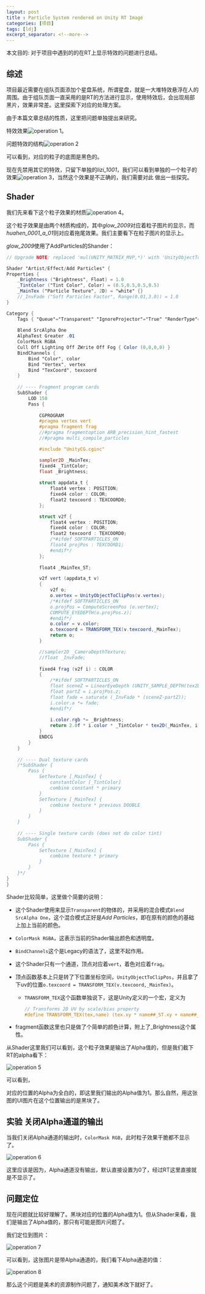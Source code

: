 ```yaml
---
layout: post
title : Particle System rendered on Unity RT Image
categories: [项目]
tags: [ldj]
excerpt_separator: <!--more-->
---
```

本文目的: 对于项目中遇到的的在RT上显示特效的问题进行总结。

<!--more-->

## 综述

项目最近需要在组队页面添加个星盘系统，所谓星盘，就是一大堆特效悬浮在人的周围。由于组队页面一直采用的是RT的方法进行显示，使用特效后，会出现局部黑片，效果非常差。这里探索下对应的处理方案。

由于本篇文章总结的性质，这里把问题单独提出来研究。

特效效果![operation 1](/assets/unity_rtt/2020_01_12_20_03.14.bmp)。

问题特效的结构![operation 2](/assets/unity_rtt/2020_01_12_20_20.35.bmp)

可以看到，对应的粒子的底图是黑色的。

现在先禁用其它的特效，只留下单独的*lizi_1001*，我们可以看到单独的一个粒子的效果![operation 3](/assets/unity_rtt/2020_01_12_20_34.42.bmp)，当然这个效果是不正确的，我们需要对此 做出一些探究。

## Shader

我们先来看下这个粒子效果的材质![operation 4](/assets/unity_rtt/2020_01_12_20_37.27.bmp)。

这个粒子效果是由两个材质构成的，其中*glow_2009*对应着粒子图片的显示，而*huahen_0001_a_01*则对应着拖尾效果。我们主要看下在粒子图片的显示上。

*glow_2009*使用了AddParticles的Shander：

```glsl
// Upgrade NOTE: replaced 'mul(UNITY_MATRIX_MVP,*)' with 'UnityObjectToClipPos(*)'

Shader "Artist/Effect/Add Particles" {
Properties {
	_Brightness ("Brightness", Float) = 1.0
	_TintColor ("Tint Color", Color) = (0.5,0.5,0.5,0.5)
	_MainTex ("Particle Texture", 2D) = "white" {}
	//_InvFade ("Soft Particles Factor", Range(0.01,3.0)) = 1.0
}

Category {
	Tags { "Queue"="Transparent" "IgnoreProjector"="True" "RenderType"="Transparent" }
	
	Blend SrcAlpha One
	AlphaTest Greater .01
	ColorMask RGBA
	Cull Off Lighting Off ZWrite Off Fog { Color (0,0,0,0) }
	BindChannels {
		Bind "Color", color
		Bind "Vertex", vertex
		Bind "TexCoord", texcoord
	}
	
	// ---- Fragment program cards
	SubShader {
		LOD 150
		Pass {
		
			CGPROGRAM
			#pragma vertex vert
			#pragma fragment frag
			//#pragma fragmentoption ARB_precision_hint_fastest
			//#pragma multi_compile_particles

			#include "UnityCG.cginc"

			sampler2D _MainTex;
			fixed4 _TintColor;
			float _Brightness;
			
			struct appdata_t {
				float4 vertex : POSITION;
				fixed4 color : COLOR;
				float2 texcoord : TEXCOORD0;
			};

			struct v2f {
				float4 vertex : POSITION;
				fixed4 color : COLOR;
				float2 texcoord : TEXCOORD0;
				/*#ifdef SOFTPARTICLES_ON
				float4 projPos : TEXCOORD1;
				#endif*/
			};
			
			float4 _MainTex_ST;

			v2f vert (appdata_t v)
			{
				v2f o;
				o.vertex = UnityObjectToClipPos(v.vertex);
				/*#ifdef SOFTPARTICLES_ON
				o.projPos = ComputeScreenPos (o.vertex);
				COMPUTE_EYEDEPTH(o.projPos.z);
				#endif*/
				o.color = v.color;
				o.texcoord = TRANSFORM_TEX(v.texcoord,_MainTex);
				return o;
			}

			//sampler2D _CameraDepthTexture;
			//float _InvFade;
			
			fixed4 frag (v2f i) : COLOR
			{
				/*#ifdef SOFTPARTICLES_ON
				float sceneZ = LinearEyeDepth (UNITY_SAMPLE_DEPTH(tex2Dproj(_CameraDepthTexture, UNITY_PROJ_COORD(i.projPos))));
				float partZ = i.projPos.z;
				float fade = saturate (_InvFade * (sceneZ-partZ));
				i.color.a *= fade;
				#endif*/
				
				i.color.rgb *= _Brightness;
				return 2.0f * i.color * _TintColor * tex2D(_MainTex, i.texcoord);
			}
			ENDCG 
		}
	} 	
	
	// ---- Dual texture cards
	/*SubShader {
		Pass {
			SetTexture [_MainTex] {
				constantColor [_TintColor]
				combine constant * primary
			}
			SetTexture [_MainTex] {
				combine texture * previous DOUBLE
			}
		}
	}
	
	// ---- Single texture cards (does not do color tint)
	SubShader {
		Pass {
			SetTexture [_MainTex] {
				combine texture * primary
			}
		}
	}*/
}
}

```

Shader比较简单，这里做个简要的说明：

+ 这个Shader使用来显示`Transparent`的物体的，并采用的混合模式`Blend SrcAlpha One`，这个混合模式正好是*Add Particles*，即在原有的颜色的基础上加上当前的颜色。

+ `ColorMask RGBA`，这表示当前的Shader输出颜色和透明度。

+ `BindChannels`这个是Legacy的语法了，这里不起作用。

+ 这个Shader只有一个通道，顶点对应着`vert`，着色对应着`frag`。

+ 顶点函数基本上只是转了下位置坐标空间，`UnityObjectToClipPos`，并且拿了下uv的位置`o.texcoord = TRANSFORM_TEX(v.texcoord,_MainTex)`。

  + `TRANSFORM_TEX`这个函数单独说下，这是Unity定义的一个宏，定义为

    ```glsl
    // Transforms 2D UV by scale/bias property
    #define TRANSFORM_TEX(tex,name) (tex.xy * name##_ST.xy + name##_ST.zw)
    ```

+ fragment函数这里也只是做了个简单的颜色计算，附上了_Brightness这个属性。



从Shader这里我们可以看到，这个粒子效果是输出了Alpha值的，但是我们截下RT的alpha看下：

![operation 5](/assets/unity_rtt/2020_01_12_21_11.28.bmp)

可以看到，

对应的位置的Alpha为全白的，即这里我们输出的Alpha值为1。那么自然，用这张图的UI图片在这个位置输出的是黑块了。

## 实验 关闭Alpha通道的输出

当我们关闭Alpha通道的输出时，`ColorMask RGB`，此时粒子效果干脆都不显示了。

![operation 6](/assets/unity_rtt/2020_01_12_21_24.07.bmp)

这里应该是因为，Alpha通道没有输出，默认直接设置为0了，经过RT这里直接就是不显示了。

## 问题定位

现在问题就比较好理解了。黑块对应的位置的Alpha值为1。但从Shader来看，我们是输出了Alpha值的，那只有可能是图片问题了。

我们定位到图片：

![operation 7](/assets/unity_rtt/2020_01_12_21_28.12.bmp)

可以看到，这张图片是带Alpha通道的，我们看下Alpha通道的值：

![operation 8](/assets/unity_rtt/2020_01_12_21_30.55.bmp)

那么这个问题是美术的资源制作问题了，通知美术改下就好了。

